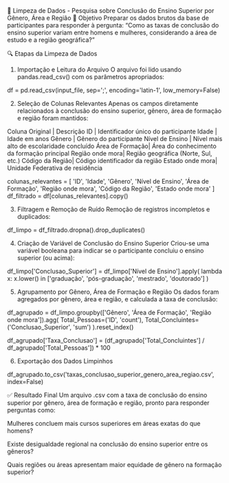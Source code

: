 🧹 Limpeza de Dados - Pesquisa sobre Conclusão do Ensino Superior por Gênero, Área e Região
📄 Objetivo
Preparar os dados brutos da base de participantes para responder à pergunta:
“Como as taxas de conclusão do ensino superior variam entre homens e mulheres, considerando a área de estudo e a região geográfica?”

🔍 Etapas da Limpeza de Dados
1. Importação e Leitura do Arquivo
O arquivo foi lido usando pandas.read_csv() com os parâmetros apropriados:

df = pd.read_csv(input_file, sep=';', encoding='latin-1', low_memory=False)

2. Seleção de Colunas Relevantes
Apenas os campos diretamente relacionados à conclusão do ensino superior, gênero, área de formação e região foram mantidos:


Coluna Original	| Descrição
ID	            | Identificador único do participante
Idade           | Idade em anos
Gênero          | Gênero do participante
Nível de Ensino	| Nível mais alto de escolaridade concluído
Área de Formação| Área do conhecimento da formação principal
Região onde mora| Região geográfica (Norte, Sul, etc.)
Código da Região| Código identificador da região
Estado onde mora| Unidade Federativa de residência

colunas_relevantes = [
    'ID', 'Idade', 'Gênero', 'Nível de Ensino',
    'Área de Formação', 'Região onde mora',
    'Código da Região', 'Estado onde mora'
]
df_filtrado = df[colunas_relevantes].copy()

3. Filtragem e Remoção de Ruído
Remoção de registros incompletos e duplicados:

df_limpo = df_filtrado.dropna().drop_duplicates()

4. Criação de Variável de Conclusão do Ensino Superior
Criou-se uma variável booleana para indicar se o participante concluiu o ensino superior (ou acima):

df_limpo['Conclusao_Superior'] = df_limpo['Nível de Ensino'].apply(
    lambda x: x.lower() in ['graduação', 'pós-graduação', 'mestrado', 'doutorado']
)

5. Agrupamento por Gênero, Área de Formação e Região
Os dados foram agregados por gênero, área e região, e calculada a taxa de conclusão:

df_agrupado = df_limpo.groupby(['Gênero', 'Área de Formação', 'Região onde mora']).agg(
    Total_Pessoas=('ID', 'count'),
    Total_Concluintes=('Conclusao_Superior', 'sum')
).reset_index()

df_agrupado['Taxa_Conclusao'] = (df_agrupado['Total_Concluintes'] / df_agrupado['Total_Pessoas']) * 100

6. Exportação dos Dados Limpinhos

df_agrupado.to_csv('taxas_conclusao_superior_genero_area_regiao.csv', index=False)

✅ Resultado Final
Um arquivo .csv com a taxa de conclusão do ensino superior por gênero, área de formação e região, pronto para responder perguntas como:

Mulheres concluem mais cursos superiores em áreas exatas do que homens?

Existe desigualdade regional na conclusão do ensino superior entre os gêneros?

Quais regiões ou áreas apresentam maior equidade de gênero na formação superior?
